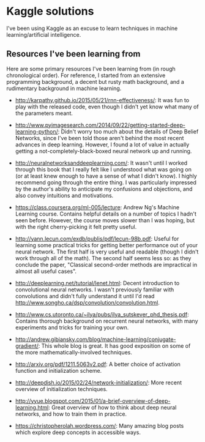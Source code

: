 # Kaggle solutions

I've been using Kaggle as an excuse to learn techniques in machine
learning/artificial intelligence.

## Resources I've been learning from

Here are some primary resources I've been learning from (in rough
chronological order). For reference, I started from an extensive
programming background, a decent but rusty math background, and a
rudimentary background in machine learning.

- http://karpathy.github.io/2015/05/21/rnn-effectiveness/: It was fun
  to play with the released code, even though I didn't yet know what
  many of the parameters meant.

- http://www.pyimagesearch.com/2014/09/22/getting-started-deep-learning-python/:
  Didn't worry too much about the details of Deep Belief Networks,
  since I've been told those aren't behind the most recent advances in
  deep learning. However, I found a lot of value in actually getting a
  not-completely-black-boxed neural network up and running.

- http://neuralnetworksanddeeplearning.com/: It wasn't until I worked
  through this book that I really felt like I understood what was
  going on (or at least knew enough to have a sense of what I didn't
  know). I highly recommend going through the entire thing. I was
  particularly impressed by the author's ability to anticipate my
  confusions and objections, and also convey intuitions and
  motivations.

- https://class.coursera.org/ml-005/lecture: Andrew Ng's Machine
  Learning course. Contains helpful details on a number of topics I
  hadn't seen before. However, the course moves slower than I was
  hoping, but with the right cherry-picking it felt pretty useful.

- http://yann.lecun.com/exdb/publis/pdf/lecun-98b.pdf: Useful for
  learning some practical tricks for getting better performance out of
  your neural network. The first half is very useful and readable
  (though I didn't work through all of the math). The second half
  seems less so: as they conclude the paper, "Classical second-order
  methods are impractical in almost all useful cases".

- http://deeplearning.net/tutorial/lenet.html: Decent introduction to
  convolutional neural networks. I wasn't previously familiar with
  convolutions and didn't fully understand it until I'd read
  http://www.songho.ca/dsp/convolution/convolution.html.

- http://www.cs.utoronto.ca/~ilya/pubs/ilya_sutskever_phd_thesis.pdf:
  Contains thorough background on recurrent neural networks, with many
  experiments and tricks for training your own.

-
  http://andrew.gibiansky.com/blog/machine-learning/conjugate-gradient/:
  This whole blog is great. It has good exposition on some of the more
  mathematically-involved techniques.

- http://arxiv.org/pdf/1211.5063v2.pdf: A better choice of activation
function and initialization scheme.

- http://deepdish.io/2015/02/24/network-initialization/: More recent
  overview of initialization techniques.

-
  http://yyue.blogspot.com/2015/01/a-brief-overview-of-deep-learning.html:
  Great overview of how to think about deep neural networks, and how
  to train them in practice.

- https://christopherolah.wordpress.com/: Many amazing blog posts
  which explore deep concepts in accessible ways.
